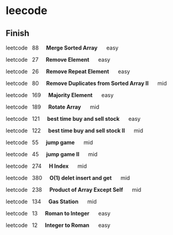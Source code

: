 # leecode
## Finish

leetcode&nbsp;&nbsp;&nbsp;88&nbsp;&nbsp;&nbsp;&nbsp;&nbsp;**Merge Sorted Array**&nbsp;&nbsp;&nbsp;&nbsp;&nbsp;&nbsp;easy

leetcode&nbsp;&nbsp;&nbsp;27&nbsp;&nbsp;&nbsp;&nbsp;&nbsp;**Remove Element**&nbsp;&nbsp;&nbsp;&nbsp;&nbsp;&nbsp;easy

leetcode&nbsp;&nbsp;&nbsp;26&nbsp;&nbsp;&nbsp;&nbsp;&nbsp;**Remove Repeat Element**&nbsp;&nbsp;&nbsp;&nbsp;&nbsp;&nbsp;easy

leetcode&nbsp;&nbsp;&nbsp;80&nbsp;&nbsp;&nbsp;&nbsp;&nbsp;**Remove Duplicates from Sorted Array II**&nbsp;&nbsp;&nbsp;&nbsp;&nbsp;&nbsp;mid

leetcode&nbsp;&nbsp;&nbsp;169&nbsp;&nbsp;&nbsp;&nbsp;&nbsp;**Majority Element**&nbsp;&nbsp;&nbsp;&nbsp;&nbsp;&nbsp;easy

leetcode&nbsp;&nbsp;&nbsp;189&nbsp;&nbsp;&nbsp;&nbsp;&nbsp;**Rotate Array**&nbsp;&nbsp;&nbsp;&nbsp;&nbsp;&nbsp;mid

leetcode&nbsp;&nbsp;&nbsp;121&nbsp;&nbsp;&nbsp;&nbsp;&nbsp;**best time buy and sell stock**&nbsp;&nbsp;&nbsp;&nbsp;&nbsp;&nbsp;easy

leetcode&nbsp;&nbsp;&nbsp;122&nbsp;&nbsp;&nbsp;&nbsp;&nbsp;**best time buy and sell stock II**&nbsp;&nbsp;&nbsp;&nbsp;&nbsp;&nbsp;mid

leetcode&nbsp;&nbsp;&nbsp;55&nbsp;&nbsp;&nbsp;&nbsp;&nbsp;**jump game**&nbsp;&nbsp;&nbsp;&nbsp;&nbsp;&nbsp;mid

leetcode&nbsp;&nbsp;&nbsp;45&nbsp;&nbsp;&nbsp;&nbsp;&nbsp;**jump game II**&nbsp;&nbsp;&nbsp;&nbsp;&nbsp;&nbsp;mid

leetcode&nbsp;&nbsp;&nbsp;274&nbsp;&nbsp;&nbsp;&nbsp;&nbsp;**H Index**&nbsp;&nbsp;&nbsp;&nbsp;&nbsp;&nbsp;mid

leetcode&nbsp;&nbsp;&nbsp;380&nbsp;&nbsp;&nbsp;&nbsp;&nbsp;**O(1) delet insert and get**&nbsp;&nbsp;&nbsp;&nbsp;&nbsp;&nbsp;mid

leetcode&nbsp;&nbsp;&nbsp;238&nbsp;&nbsp;&nbsp;&nbsp;&nbsp;**Product of Array Except Self**&nbsp;&nbsp;&nbsp;&nbsp;&nbsp;&nbsp;mid

leetcode&nbsp;&nbsp;&nbsp;134&nbsp;&nbsp;&nbsp;&nbsp;&nbsp;**Gas Station**&nbsp;&nbsp;&nbsp;&nbsp;&nbsp;&nbsp;mid

leetcode&nbsp;&nbsp;&nbsp;13&nbsp;&nbsp;&nbsp;&nbsp;&nbsp;**Roman to Integer**&nbsp;&nbsp;&nbsp;&nbsp;&nbsp;&nbsp;easy

leetcode&nbsp;&nbsp;&nbsp;12&nbsp;&nbsp;&nbsp;&nbsp;&nbsp;**Integer to Roman**&nbsp;&nbsp;&nbsp;&nbsp;&nbsp;&nbsp;easy
